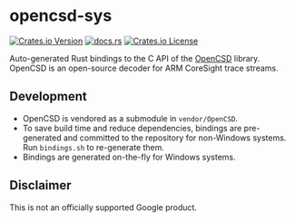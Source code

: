 # opencsd-sys

[![Crates.io Version](https://img.shields.io/crates/v/opencsd-sys)](https://crates.io/crates/opencsd-sys)
[![docs.rs](https://img.shields.io/docsrs/opencsd-sys)](https://docs.rs/opencsd-sys)
[![Crates.io License](https://img.shields.io/crates/l/opencsd-sys)](https://github.com/kesyog/opencsd-sys/blob/main/LICENSE)

Auto-generated Rust bindings to the C API of the [OpenCSD](https://github.com/Linaro/OpenCSD)
library. OpenCSD is an
open-source decoder for ARM CoreSight trace streams.

## Development

* OpenCSD is vendored as a submodule in `vendor/OpenCSD`.
* To save build time and reduce dependencies, bindings are pre-generated and committed to the repository for non-Windows systems. Run `bindings.sh` to re-generate them.
* Bindings are generated on-the-fly for Windows systems.

## Disclaimer

This is not an officially supported Google product.
